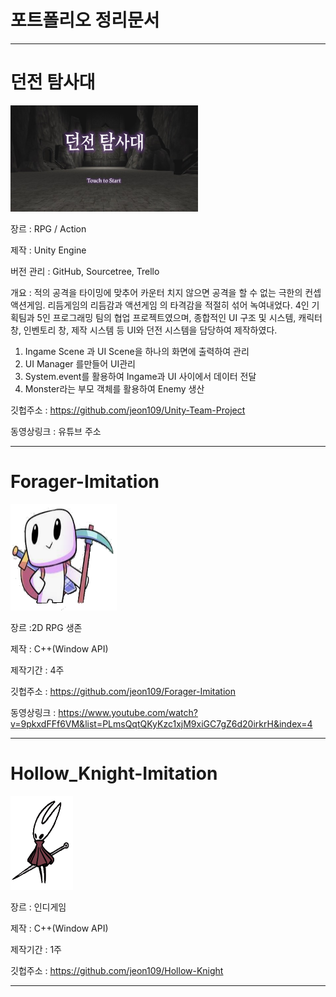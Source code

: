 # 포트폴리오 정리문서

------------

# 던전 탐사대
<img src="/Scripts/던전 탐사대.jpg"  width="300" height="170">

장르 : RPG / Action

제작 : Unity Engine 

버전 관리 : GitHub, Sourcetree, Trello

개요 : 적의 공격을 타이밍에 맞추어 카운터 치지 않으면 공격을 할 수 없는 극한의 컨셉 액션게임. 리듬게임의 리듬감과 액션게임 의 타격감을 적절히 섞어 녹여내었다.
4인 기획팀과 5인 프로그래밍 팀의 협업 프로젝트였으며, 
종합적인 UI 구조 및 시스템, 캐릭터 창, 인벤토리 창, 제작 시스템 등 UI와 던전 시스템을 담당하여 제작하였다.

1. Ingame Scene 과 UI Scene을 하나의 화면에 출력하여 관리
2. UI Manager 를만들어 UI관리
3. System.event를 활용하여 Ingame과 UI 사이에서 데이터 전달
4. Monster라는 부모 객체를 활용하여 Enemy 생산

깃헙주소 : https://github.com/jeon109/Unity-Team-Project

동영상링크 :  유튜브 주소

------------

# Forager-Imitation
<img src="/Scripts/For.png"  width="170" height="170">

장르 :2D RPG 생존

제작 :  C++(Window API)

제작기간 : 4주


깃헙주소 : https://github.com/jeon109/Forager-Imitation

동영상링크 :  https://www.youtube.com/watch?v=9pkxdFFf6VM&list=PLmsQqtQKyKzc1xjM9xiGC7gZ6d20irkrH&index=4

------------

# Hollow_Knight-Imitation
<img src="/Scripts/Hollow.png"  width="100" height="150">

장르 : 인디게임

제작 :  C++(Window API)

제작기간 : 1주

깃헙주소 : https://github.com/jeon109/Hollow-Knight

------------
